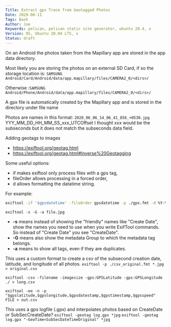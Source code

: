 ```yaml
---
Title: Extract gpx Trace from Geotagged Photos
Date: 2020-06-11
Tags: Bash
Author: Joe
Keywords: pelican, pelican static site generator, ubuntu 20.4, x
Version: OS, Ubuntu 20.04 LTS, x
Status: draft
---
```


On an Android the photos taken from the Mapillary app are stored in the app data directory. 

Most likely you are storing the photos on an external SD Card, if so the storage location is: `SAMSUNG Android/Card/Android/data/app.mapillary/files/CAMERA2_0/<dirs>/`

Otherwise :`SAMSUNG Android/Phone/Android/data/app.mapillary/files/CAMERA2_0/<dirs>/`

A gpx file is automatically created by the Mapillary app and is stored in the directory under file name 

Photos are names in this format:
`2020_06_06_14_06_41_856_+0530.jpg`
YYY\_MM\_DD\_HH\_MM\_SS\_xxx\_UTCOffset
I thought xxx would be the subseconds but it does not match the subseconds data field.


Adding geotags to images 

- https://exiftool.org/geotag.html
- https://exiftool.org/geotag.html#Inverse%20Geotagging

Some useful options:

- if makes exiftool only process files with a gps tag,
- fileOrder allows processing in a forced order,
- d allows formatting the datatime string.

For example:
```bash
exiftool -if '$gpsdatetime' -fileOrder gpsdatetime -p ./gpx.fmt -d %Y-%m-%dT%H:%M:%SZ *JPG > output.gpx
```

`exiftool -s -G -a file.jpg`

- **-s** means instead of showing the "friendly" names  like "Create Date", show the names you need to use when you write  ExifTool commands. So instead of "Create Date" you see "CreateDate". 
- **-G** means also show the metadata Group to which the metadata tag belongs.
- **-a** means to show all tags, even if they are duplicates. 

This uses a custom format to create a csv of the subsecond creation date, latitude, and longitude of all photos.
`exiftool -p ./csv_original.fmt *.jpg > original.csv`

`exiftool -csv -filename -imagesize -gps:GPSLatitude -gps:GPSLongitude ./ > long.csv`

`exiftool -ee -n -p "$gpslatitude,$gpslongitude,$gpsdatestamp,$gpstimestamp,$gpsspeed" FILE > out.csv`

This uses a gps logfile (.gpx) and interpolates photos based on CreateDate or SubSecCreateDate?
`exiftool -geotag log.gpx *jpg` 
`exiftool -geotag log.gpx "-GeoTime<SubSecDateTimeOriginal" *jpg`